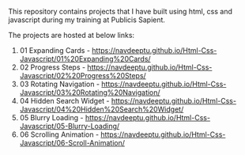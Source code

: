 This repository contains projects that I have built using html, css and javascript during my training at Publicis Sapient.

The projects are hosted at below links:
1. 01 Expanding Cards - https://navdeeptu.github.io/Html-Css-Javascript/01%20Expanding%20Cards/
2. 02 Progress Steps - https://navdeeptu.github.io/Html-Css-Javascript/02%20Progress%20Steps/
3. 03 Rotating Navigation - https://navdeeptu.github.io/Html-Css-Javascript/03%20Rotating%20Navigation/
4. 04 Hidden Search Widget - https://navdeeptu.github.io/Html-Css-Javascript/04%20Hidden%20Search%20Widget/
5. 05 Blurry Loading - https://navdeeptu.github.io/Html-Css-Javascript/05-Blurry-Loading/
6. 06 Scrolling Animation - https://navdeeptu.github.io/Html-Css-Javascript/06-Scroll-Animation/